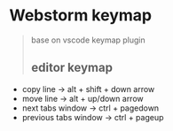 # Webstorm keymap

>base on vscode keymap plugin
>
>## editor keymap
* copy line -> alt + shift + down arrow
* move line -> alt + up/down arrow
* next tabs window -> ctrl + pagedown
* previous tabs window -> ctrl + pageup